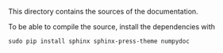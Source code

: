 This directory contains the sources of the documentation.

To be able to compile the source, install the dependencies with


    sudo pip install sphinx sphinx-press-theme numpydoc
